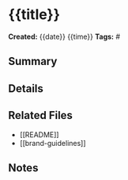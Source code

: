 # {{title}}

**Created:** {{date}} {{time}}
**Tags:** #

## Summary

## Details

## Related Files
- [[README]]
- [[brand-guidelines]]

## Notes
